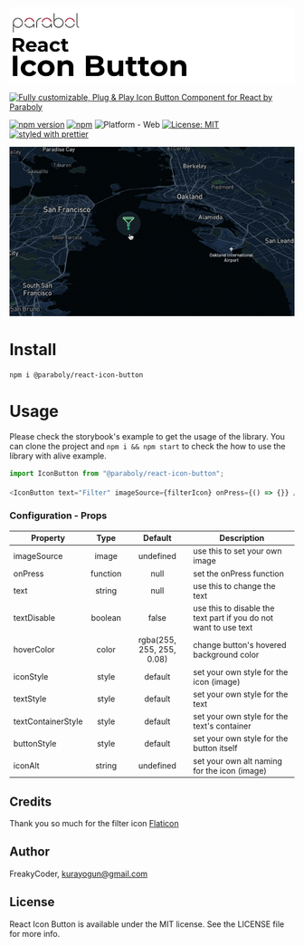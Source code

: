 <img alt="React Icon Button" src="assets/logo.png" width="1050"/>

[![Fully customizable, Plug & Play Icon Button Component for React by Paraboly](https://img.shields.io/badge/-Fully%20customizable%2C%20Plug%20%26%20Play%20Icon%20Button%20Component%20for%20React%20by%20Paraboly-lightgrey?style=for-the-badge)](https://github.com/Paraboly/react-icon-button)

[![npm version](https://img.shields.io/npm/v/@paraboly/react-icon-button.svg?style=for-the-badge)](https://www.npmjs.com/package/@paraboly/react-icon-button)
[![npm](https://img.shields.io/npm/dt/@paraboly/react-icon-button.svg?style=for-the-badge)](https://www.npmjs.com/package/@paraboly/react-icon-button)
![Platform - Web](https://img.shields.io/badge/platform-web-blue.svg?style=for-the-badge)
[![License: MIT](https://img.shields.io/badge/License-MIT-green.svg?style=for-the-badge)](https://opensource.org/licenses/MIT)
[![styled with prettier](https://img.shields.io/badge/styled_with-prettier-ff69b4.svg?style=for-the-badge)](https://github.com/prettier/prettier)

<p align="center">
  <img alt="React Icon Button"
        src="assets/Screenshots/react-icon-button.gif" />
</p>

# Install

```sh
npm i @paraboly/react-icon-button
```

# Usage

Please check the storybook's example to get the usage of the library.
You can clone the project and `npm i && npm start` to check the how to use the library with alive example.

```js
import IconButton from "@paraboly/react-icon-button";

<IconButton text="Filter" imageSource={filterIcon} onPress={() => {}} />;
```

### Configuration - Props

| Property           |   Type   |          Default          | Description                                                      |
| ------------------ | :------: | :-----------------------: | ---------------------------------------------------------------- |
| imageSource        |  image   |         undefined         | use this to set your own image                                   |
| onPress            | function |           null            | set the onPress function                                         |
| text               |  string  |           null            | use this to change the text                                      |
| textDisable        | boolean  |           false           | use this to disable the text part if you do not want to use text |
| hoverColor         |  color   | rgba(255, 255, 255, 0.08) | change button's hovered background color                         |
| iconStyle          |  style   |          default          | set your own style for the icon (image)                          |
| textStyle          |  style   |          default          | set your own style for the text                                  |
| textContainerStyle |  style   |          default          | set your own style for the text's container                      |
| buttonStyle        |  style   |          default          | set your own style for the button itself                         |
| iconAlt            |  string  |         undefined         | set your own alt naming for the icon (image)                     |

## Credits

Thank you so much for the filter icon [Flaticon](https://www.flaticon.com/free-icon/filter_872173?term=filter&page=1&position=95)

## Author

FreakyCoder, kurayogun@gmail.com

## License

React Icon Button is available under the MIT license. See the LICENSE file for more info.

